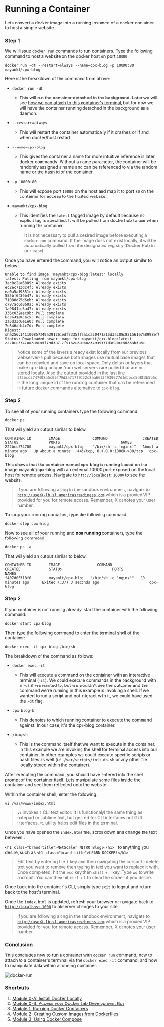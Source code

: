 # Running a Container

Lets convert a docker image into a running instance of a docker container to host a simple website. 

### Step 1

We will issue [`docker run`](https://docs.docker.com/engine/reference/run/) commands to run containers. Type the following command to host a website on the docker host on port `10000`.  

`docker run -dt --restart=always --name=cpx-blog -p 10000:80 mayankt/cpx-blog`

Here is the breakdown of the command from above: 

* `docker run -dt` 
    * This will run the container detached in the background. Later we will see [how we can attach to this container's terminal](https://stackoverflow.com/questions/30172605/how-to-get-into-a-docker-container), but for now we will have the container running detached in the background as a daemon. 

* `--restart=always`
    * This will restart the container automatically if it crashes or if and when docker/host restart.

* `--name=cpx-blog`
    * This gives the container a name for more intuitive reference in later docker commands. Without a name parameter, the container will be randomly assigned a name and can be referenced to via the random name or the hash id of the container. 

* `-p 10000:80` 
    * This will expose port `10000` on the host and map it to port `80` on the container for access to the hosted website.

* `mayankt/cpx-blog`
    * This identifies the `latest` tagged image by default because no explicit tag is specified. It will be pulled from dockerhub to use when running the container.

    > It is not necessary to pull a desired image before executing a `docker run` command. If the image does not exist locally, it will be automatically pulled from the designated registry (Docker Hub in our case). 

Once you have entered the command, you will notice an output similar to below: 

```
Unable to find image 'mayankt/cpx-blog:latest' locally
latest: Pulling from mayankt/cpx-blog
3ac0c2aa6889: Already exists 
ec2ec713dc4f: Already exists 
ea0a5af9851c: Already exists 
555bf6439b47: Already exists 
71080d75d6eb: Already exists 
c787ac6d0b0a: Already exists 
1a9841bc3a47: Already exists 
336c032aec9b: Pull complete 
bc3b4209c6c5: Pull complete 
3a5d33d6e1e0: Pull complete 
7e846adb4c7d: Pull complete 
Digest: sha256:141100857249a391261edf7335ffea1ca20478a15d3ac08c821561e7a8998ef9
Status: Downloaded newer image for mayankt/cpx-blog:latest
222bcc5747008a5c05f79d3a717f9132c8aa66234939677d3ebbcc5d883b5b5c
```
   > Notice some of the layers already exist locally from our previous webserver-a pull because both images use mutual base images that can be recycled and save on local space. Only deltas or layers that make cpx-blog unique from webserver-a are pulled that are not stored locally. Also the output provided in the last line `222bcc5747008a5c05f79d3a717f9132c8aa66234939677d3ebbcc5d883b5b5c` is the long unique id of the running container that can be referenced in future docker commands alternative to `cpx-blog`. 

### Step 2

To see all of your running containers type the following command:

`docker ps`

That will yield an output similar to below.

```
CONTAINER ID        IMAGE               COMMAND                CREATED              STATUS              PORTS                            NAMES
222bcc574700        mayankt/cpx-blog    "/bin/sh -c 'nginx'"   About a minute ago   Up About a minute   443/tcp, 0.0.0.0:10000->80/tcp   cpx-blog
```

This shows that the container named cpx-blog is running based on the image mayankt/cpx-blog with an external 10000 port exposed on the local host for remote access. Navigate to [`htt://localhost:10000`](http://localhost:1000) to see the website. 

  > If you are following along in the sandbox environment, navigate to [`http://userX-lb.sl.americasreadiness.com`](http://userX-lb.sl.americasreadiness.com) which is a proxied VIP provided for you for remote access. Remember, X denotes your user number. 

To stop your running container, type the following command: 

`docker stop cpx-blog`

Now to see all of your running and **non running** containers, type the following command: 

`docker ps -a`

That will yield an output similar to below. 

```
CONTAINER ID        IMAGE                 COMMAND                CREATED             STATUS                       PORTS               NAMES
f407d06318f0        mayankt/cpx-blog   "/bin/sh -c 'nginx'"   10 minutes ago      Exited (137) 3 seconds ago                       cpx-blog
```

### Step 3

If you container is not running already, start the container with the following command: 

`docker start cpx-blog`

Then type the following command to enter the terminal shell of the container: 

`docker exec -it cpx-blog /bin/sh`

The breakdown of the command as follows: 

* `docker exec -it` 
    * This will execute a command on the container with an interactive terminal (`-it`). We could execute commands in the background with a `-dt` if we wanted to, but we wouldn't see the outcome and the command we're running in this example is invoking a shell. If we wanted to run a script and not interact with it, we could have used the `-dt` flag.  

* `cpx-blog-b`
    * This denotes to which running container to execute the command against. In our case, it's the cpx-blog container.

* `/bin/sh`
    * This is the command itself that we want to execute in the container. In this example we are invoking the shell for terminal access into our container. In other examples we could execute specific scripts or bash files as well (i.e. `/var/scripts/init-db.sh` or any other file locally stored within the container).

After executing the command, you should have entered into the shell prompt of the container itself. Lets manipulate some files inside the container and see them reflected onto the website. 

Within the container shell, enter the following: 

`vi /var/wwww/index.html`
  > `vi` invokes a CLI text editor. It is functionalyl the same thing as notepad or sublime text, but geared for CLI interfaces not GUI interfaces. `vi` utility helps edit files in the terminal.

Once you have opened the `index.html` file, scroll down and change the text between : 

` <h1 class="brand-title">NetScaler NITRO Blogs</h1>  ` to anything you desire, such as ` <h1 class="brand-title">LEARN DOCKER!</h1>  `

  > Edit text by entering the `i` key and then navigating the cursor to delete text you want to remove then typing in text you want to replace it with. Once completed, hit the `esc` key then `shift` + `:` key. Type `wq` to write and quit. You can then hit `ctrl` + `l` to clear the screen if you desire. 

Once back into the container's CLI, simply type `exit` to logout and return back to the host's terminal. 

Once the `index.html` is updated, refresh your browser or navigate back to [`http://localhost:1000`](http://localhost:1000) to observer changes to your site.
  > If you are following along in the sandbox environment, navigate to [`http://userX-lb.sl.americasreadiness.com`](http://userX-lb.sl.americasreadiness.com) which is a proxied VIP provided for you for remote access. Remember, X denotes your user number. 

### Conclusion

This concludes how to run a container with `docker run` command, how to attach to a container's terminal via the `docker exec -it` command, and how to manipulate data within a running container. 

![docker-run](images/docker-run.gif)

### Shortcuts

1. [Module 0-A: Install Docker Locally](https://hub.docker.com/?next=https%3A%2F%2Fhub.docker.com%2F)
2. [Module 0-B: Access your Docker Lab Development Box](../../Module-0)
2. [Module 1: Running Docker Containers](../../Module-1)
3. [Module 2: Creating Custom Images from Dockerfiles](../../Module-2)
4. [Module 3: Using Docker Compose](../../Module-3)

